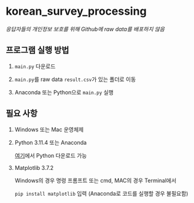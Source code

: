 # korean_survey_processing

*응답자들의 개인정보 보호를 위해 Github에 raw data를 배포하지 않음*

## 프로그램 실행 방법

1. ```main.py``` 다운로드

2. ```main.py```를 raw data ```result.csv```가 있는 폴더로 이동

3. Anaconda 또는 Python으로 ```main.py``` 실행

## 필요 사항

1. Windows 또는 Mac 운영체제

2. Python 3.11.4 또는 Anaconda

   [여기](python.org)에서 Python 다운로드 가능

3. Matplotlib 3.7.2

   Windows의 경우 명령 프롬프트 또는 cmd, MAC의 경우 Terminal에서

   ```pip install matplotlib``` 입력 (Anaconda로 코드를 실행할 경우 불필요함)
